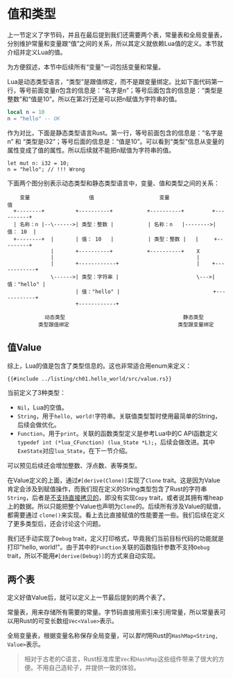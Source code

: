 # 值和类型

上一节定义了字节码，并且在最后提到我们还需要两个表，常量表和全局变量表，分别维护常量和变量跟“值”之间的关系，所以其定义就依赖Lua值的定义。本节就介绍并定义Lua的值。

为方便叙述，本节中后续所有“变量”一词包括变量和常量。

Lua是动态类型语言，“类型”是跟值绑定，而不是跟变量绑定。比如下面代码第一行，等号前面变量n包含的信息是：“名字是n”；等号后面包含的信息是：“类型是整数”和“值是10”。所以在第2行还是可以把n赋值为字符串的值。

```lua
local n = 10
n = "hello" -- OK
```

作为对比，下面是静态类型语言Rust。第一行，等号前面包含的信息是：“名字是n” 和 “类型是i32”；等号后面的信息是：“值是10”。可以看到“类型”信息从变量的属性变成了值的属性。所以后续就不能把n赋值为字符串的值。

```rust,ignore
let mut n: i32 = 10;
n = "hello"; // !!! Wrong
```

下面两个图分别表示动态类型和静态类型语言中，变量、值和类型之间的关系：

```
    变量                   值                     变量                   值
  +--------+          +----------+           +----------+         +----------+
  | 名称：n |--\------>| 类型：整数 |           | 名称：n   |-------->| 值： 10  |
  +--------+  |       | 值： 10   |           | 类型：整数 |   |     +---------+
              |       +----------+           +----------+    X
              |                                              |
              |       +------------+                         |    +------------+
              \------>| 类型：字符串 |                         \--->| 值："hello" |
                      | 值："hello" |                              +------------+
                      +------------+

            动态类型                                      静态类型
          类型跟值绑定                                   类型跟变量绑定
```

## 值Value

综上，Lua的值是包含了类型信息的。这也非常适合用enum来定义：

```rust,ignore
{{#include ../listing/ch01.hello_world/src/value.rs}}
```

当前定义了3种类型：

- `Nil`，Lua的空值。
- `String`，用于`hello, world!`字符串。关联值类型暂时使用最简单的String，后续会做优化。
- `Function`，用于`print`。关联的函数类型定义是参考Lua中的C API函数定义`typedef int (*lua_CFunction) (lua_State *L);`，后续会做改进。其中`ExeState`对应`lua_State`，在下一节介绍。

可以预见后续还会增加整数、浮点数、表等类型。

在Value定义的上面，通过`#[derive(Clone)]`实现了`Clone` trait。这是因为Value肯定会涉及到赋值操作，而我们现在定义的String类型包含了Rust的字符串`String`，后者是[不支持直接拷贝的](https://kaisery.github.io/trpl-zh-cn/ch04-01-what-is-ownership.html#%E5%86%85%E5%AD%98%E4%B8%8E%E5%88%86%E9%85%8D)，即没有实现`Copy` trait，或者说其拥有堆heap上的数据。所以只能把整个Value也声明为`Clone`的。后续所有涉及Value的赋值，都需要通过 `clone()`来实现。看上去比直接赋值的性能要差一些。我们后续在定义了更多类型后，还会讨论这个问题。

我们还手动实现了`Debug` trait，定义打印格式，毕竟我们当前目标代码的功能就是打印"hello, world!"。由于其中的`Function`关联的函数指针参数不支持`Debug` trait，所以不能用`#[derive(Debug)]`的方式来自动实现。

## 两个表

定义好值Value后，就可以定义上一节最后提到的两个表了。

常量表，用来存储所有需要的常量。字节码直接用索引来引用常量，所以常量表可以用Rust的可变长数组`Vec<Value>`表示。

全局变量表，根据变量名称保存全局变量，可以*暂时*用Rust的`HashMap<String, Value>`表示。

> 相对于古老的C语言，Rust标准库里`Vec`和`HashMap`这些组件带来了很大的方便。不用自己造轮子，并提供一致的体验。